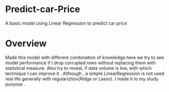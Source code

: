 # Predict-car-Price
A basic model using Linear Regression to predict car price

# Overview
Made this model with different combination of knowledge.here we try to see model
performance if I drop corrupted rows without replacing them with statistical measure.
Also try to reveal, if data volume is low, with which technique I can improve it .
Although , a simple LinearRegression is not used  real life generally with regulariztion(Ridge or
Lasso). I made it to my study purpose .  
